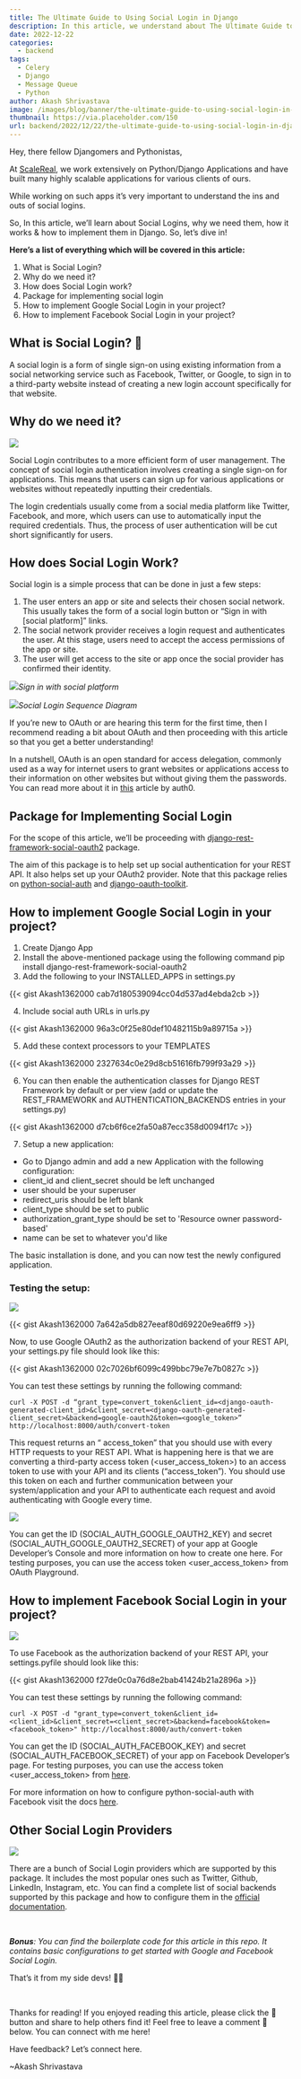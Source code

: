 ```yaml
---
title: The Ultimate Guide to Using Social Login in Django
description: In this article, we understand about The Ultimate Guide to Using Social Login in Django
date: 2022-12-22
categories:
  - backend
tags:
  - Celery
  - Django
  - Message Queue
  - Python
author: Akash Shrivastava
image: /images/blog/banner/the-ultimate-guide-to-using-social-login-in-django.webp
thumbnail: https://via.placeholder.com/150
url: backend/2022/12/22/the-ultimate-guide-to-using-social-login-in-django.html
---
```


Hey, there fellow Djangomers and Pythonistas,

At [ScaleReal](https://scalereal.com/), we work extensively on Python/Django Applications and have built many highly scalable applications for various clients of ours.

While working on such apps it’s very important to understand the ins and outs of social logins.

So, In this article, we’ll learn about Social Logins, why we need them, how it works & how to implement them in Django. So, let’s dive in!

**Here’s a list of everything which will be covered in this article:**

1. What is Social Login?
2. Why do we need it?
3. How does Social Login work?
4. Package for implementing social login
5. How to implement Google Social Login in your project?
6. How to implement Facebook Social Login in your project?


## What is Social Login? 🤔

A social login is a form of single sign-on using existing information from a social networking service such as Facebook, Twitter, or Google, to sign in to a third-party website instead of creating a new login account specifically for that website.

## Why do we need it?

![](https://miro.medium.com/v2/resize:fit:440/1*f19vQvrS0AEaengdhPmqGg.gif)

Social Login contributes to a more efficient form of user management. The concept of social login authentication involves creating a single sign-on for applications. This means that users can sign up for various applications or websites without repeatedly inputting their credentials.

The login credentials usually come from a social media platform like Twitter, Facebook, and more, which users can use to automatically input the required credentials. Thus, the process of user authentication will be cut short significantly for users.

## How does Social Login Work?

Social login is a simple process that can be done in just a few steps:

1. The user enters an app or site and selects their chosen social network. This usually takes the form of a social login button or “Sign in with [social platform]” links.
2. The social network provider receives a login request and authenticates the user. At this stage, users need to accept the access permissions of the app or site.
3. The user will get access to the site or app once the social provider has confirmed their identity.

![](https://miro.medium.com/v2/resize:fit:514/format:webp/1*m063j442Zm9IEObbeIObEw.png)_Sign in with social platform_

![](https://miro.medium.com/v2/resize:fit:828/format:webp/1*yIyJYS8-Y0gQezIz82zlSA.png)_Social Login Sequence Diagram_

If you’re new to OAuth or are hearing this term for the first time, then I recommend reading a bit about OAuth and then proceeding with this article so that you get a better understanding!

In a nutshell, OAuth is an open standard for access delegation, commonly used as a way for internet users to grant websites or applications access to their information on other websites but without giving them the passwords. You can read more about it in [this](https://auth0.com/intro-to-iam/what-is-oauth-2) article by auth0.

## Package for Implementing Social Login

For the scope of this article, we’ll be proceeding with [django-rest-framework-social-oauth2](https://github.com/RealmTeam/django-rest-framework-social-oauth2) package.

The aim of this package is to help set up social authentication for your REST API. It also helps set up your OAuth2 provider. Note that this package relies on [python-social-auth](https://python-social-auth.readthedocs.io/en/latest/) and [django-oauth-toolkit](https://python-social-auth.readthedocs.io/en/latest/).


## How to implement Google Social Login in your project?

1. Create Django App
2. Install the above-mentioned package using the following command pip install django-rest-framework-social-oauth2
3. Add the following to your INSTALLED_APPS in settings.py

{{< gist Akash1362000 cab7d180539094cc04d537ad4ebda2cb >}}

4. Include social auth URLs in urls.py

{{< gist Akash1362000 96a3c0f25e80def10482115b9a89715a >}}


5. Add these context processors to your TEMPLATES

{{< gist Akash1362000 2327634c0e29d8cb51616fb799f93a29 >}}

6. You can then enable the authentication classes for Django REST Framework by default or per view (add or update the REST_FRAMEWORK and AUTHENTICATION_BACKENDS entries in your settings.py)

{{< gist Akash1362000 d7cb6f6ce2fa50a87ecc358d0094f17c >}}

7. Setup a new application:

* Go to Django admin and add a new Application with the following configuration:
* client_id and client_secret should be left unchanged
* user should be your superuser
* redirect_uris should be left blank
* client_type should be set to public
* authorization_grant_type should be set to 'Resource owner password-based'
* name can be set to whatever you'd like


The basic installation is done, and you can now test the newly configured application.

### Testing the setup:

![](https://miro.medium.com/v2/resize:fit:640/1*9rLLv4uVrE2Vor-TsJd2xg.gif)

{{< gist Akash1362000 7a642a5db827eeaf80d69220e9ea6ff9 >}}

Now, to use Google OAuth2 as the authorization backend of your REST API, your settings.py file should look like this:

{{< gist Akash1362000 02c7026bf6099c499bbc79e7e7b0827c >}}

You can test these settings by running the following command:

```
curl -X POST -d “grant_type=convert_token&client_id=<django-oauth-generated-client_id>&client_secret=<django-oauth-generated-client_secret>&backend=google-oauth2&token=<google_token>” http://localhost:8000/auth/convert-token
```

This request returns an “ access_token” that you should use with every HTTP requests to your REST API. What is happening here is that we are converting a third-party access token (<user_access_token>) to an access token to use with your API and its clients (“access_token”). You should use this token on each and further communication between your system/application and your API to authenticate each request and avoid authenticating with Google every time.


![](https://miro.medium.com/v2/resize:fit:828/0*9pdpG2-f4wDHfNHI)

You can get the ID (SOCIAL_AUTH_GOOGLE_OAUTH2_KEY) and secret (SOCIAL_AUTH_GOOGLE_OAUTH2_SECRET) of your app at Google Developer’s Console and more information on how to create one here. For testing purposes, you can use the access token <user_access_token> from OAuth Playground.

## How to implement Facebook Social Login in your project?

![](https://miro.medium.com/v2/resize:fit:828/0*fQ5Dn-imm6IZKxAl)

To use Facebook as the authorization backend of your REST API, your settings.pyfile should look like this:

{{< gist Akash1362000 f27de0c0a76d8e2bab41424b21a2896a >}}

You can test these settings by running the following command:

```
curl -X POST -d "grant_type=convert_token&client_id=<client_id>&client_secret=<client_secret>&backend=facebook&token=<facebook_token>" http://localhost:8000/auth/convert-token
```

You can get the ID (SOCIAL_AUTH_FACEBOOK_KEY) and secret (SOCIAL_AUTH_FACEBOOK_SECRET) of your app on Facebook Developer’s page. For testing purposes, you can use the access token <user_access_token> from [here](https://developers.facebook.com/tools/accesstoken/).

For more information on how to configure python-social-auth with Facebook visit the docs [here](https://python-social-auth.readthedocs.io/en/latest/backends/facebook.html).

## Other Social Login Providers

![](https://miro.medium.com/v2/resize:fit:828/format:webp/1*YbTVW_2-Jd7IVqOUcV65Vw.jpeg)

There are a bunch of Social Login providers which are supported by this package. It includes the most popular ones such as Twitter, Github, LinkedIn, Instagram, etc. You can find a complete list of social backends supported by this package and how to configure them in the [official documentation](https://python-social-auth.readthedocs.io/en/latest/backends/#social-backends).

&nbsp;

_**Bonus**: You can find the boilerplate code for this article in this repo. It contains basic configurations to get started with Google and Facebook Social Login._

That’s it from my side devs! 👨‍💻

&nbsp;

Thanks for reading! If you enjoyed reading this article, please click the 👏 button and share to help others find it! Feel free to leave a comment 💬 below. You can connect with me here!

Have feedback? Let’s connect here.

~Akash Shrivastava